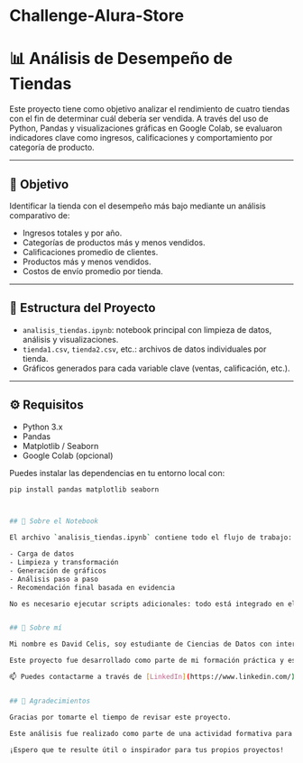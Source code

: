 # Challenge-Alura-Store

# 📊 Análisis de Desempeño de Tiendas

Este proyecto tiene como objetivo analizar el rendimiento de cuatro tiendas con el fin de determinar cuál debería ser vendida. A través del uso de Python, Pandas y visualizaciones gráficas en Google Colab, se evaluaron indicadores clave como ingresos, calificaciones y comportamiento por categoría de producto.

---

## 🧠 Objetivo

Identificar la tienda con el desempeño más bajo mediante un análisis comparativo de:

- Ingresos totales y por año.
- Categorías de productos más y menos vendidos.
- Calificaciones promedio de clientes.
- Productos más y menos vendidos.
- Costos de envío promedio por tienda.

---

## 📂 Estructura del Proyecto

- `analisis_tiendas.ipynb`: notebook principal con limpieza de datos, análisis y visualizaciones.
- `tienda1.csv`, `tienda2.csv`, etc.: archivos de datos individuales por tienda.
- Gráficos generados para cada variable clave (ventas, calificación, etc.).

---

## ⚙️ Requisitos

- Python 3.x
- Pandas
- Matplotlib / Seaborn
- Google Colab (opcional)

Puedes instalar las dependencias en tu entorno local con:

```bash
pip install pandas matplotlib seaborn



## 📓 Sobre el Notebook

El archivo `analisis_tiendas.ipynb` contiene todo el flujo de trabajo:

- Carga de datos
- Limpieza y transformación
- Generación de gráficos
- Análisis paso a paso
- Recomendación final basada en evidencia

No es necesario ejecutar scripts adicionales: todo está integrado en el notebook.


## 🙋 Sobre mí

Mi nombre es David Celis, soy estudiante de Ciencias de Datos con interés en análisis de negocios, visualización de datos y automatización. Me apasiona transformar datos en decisiones.

Este proyecto fue desarrollado como parte de mi formación práctica y está orientado a resolver problemas reales mediante el análisis exploratorio de datos.

📫 Puedes contactarme a través de [LinkedIn](https://www.linkedin.com/) o por correo si deseas saber más sobre mi trabajo.


## 🙏 Agradecimientos

Gracias por tomarte el tiempo de revisar este proyecto.

Este análisis fue realizado como parte de una actividad formativa para aplicar técnicas de análisis exploratorio de datos, visualización y toma de decisiones basadas en evidencia, gracias al apoyo y el programa Oracle One con Alura.

¡Espero que te resulte útil o inspirador para tus propios proyectos!
```
